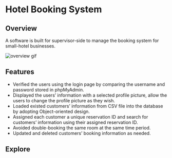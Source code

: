 # Hotel Booking System

## Overview
A software is built for supervisor-side to manage the booking system for small-hotel businesses.

![overview gif](https://github.com/jtrinh21/HotelBookingSystem/blob/master/src/Image/hotelBookingSystem.gif)

## Features


*	Verified the users using the login page by comparing the username and password stored in phpMyAdmin.
*	Displayed the users’ information with a selected profile picture, allow the users to change the profile picture as they wish.
*	Loaded existed customers’ information from CSV file into the database by adopting Object-oriented design.
*	Assigned each customer a unique reservation ID and search for customers’ information using their assigned reservation ID.
*	Avoided double-booking the same room at the same time period.
*	Updated and deleted customers’ booking information as needed.



## Explore
